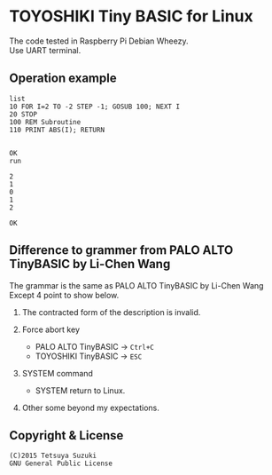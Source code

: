 # TOYOSHIKI Tiny BASIC for Linux

The code tested in Raspberry Pi Debian Wheezy.<br>
Use UART terminal.

## Operation example

```basic
list
10 FOR I=2 TO -2 STEP -1; GOSUB 100; NEXT I
20 STOP
100 REM Subroutine
110 PRINT ABS(I); RETURN


OK
run
```

```basic
2
1
0
1
2

OK
```

## Difference to grammer from PALO ALTO TinyBASIC by Li-Chen Wang

The grammar is the same as
PALO ALTO TinyBASIC by Li-Chen Wang
Except 4 point to show below.

1. The contracted form of the description is invalid.

2. Force abort key
   - PALO ALTO TinyBASIC -> `Ctrl+C`
   - TOYOSHIKI TinyBASIC -> `ESC`

3. SYSTEM command
   - SYSTEM return to Linux.

4. Other some beyond my expectations.


## Copyright & License

```
(C)2015 Tetsuya Suzuki
GNU General Public License
```
